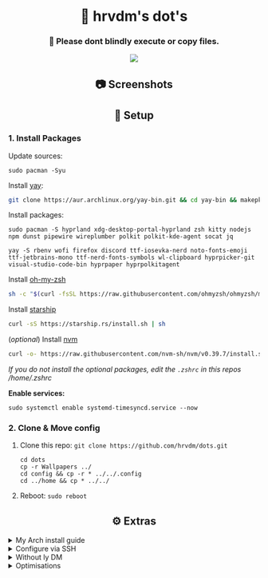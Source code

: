 <div align="center">
    <h1>🍣 hrvdm's dot's</h1>
    <h3><b>🚧 Please dont blindly execute or copy files.</b></h3>
    
[![](https://img.shields.io/github/repo-size/hrvdm/.dots?color=%23DDB&label=SIZE&logo=codesandbox&style=for-the-badge&logoColor=D9E0EE&labelColor=18181a)](https://github.com/hrvdm/.dots)
</div>

<div align="center">
<h2>📷 Screenshots</h2>
</div>

<div align="center">
<h2>🌿 Setup</h2>
</div>

### 1. Install Packages

Update sources:

```
sudo pacman -Syu
```

Install [yay](https://github.com/Jguer/yay):

```bash
git clone https://aur.archlinux.org/yay-bin.git && cd yay-bin && makepkg -si
```

Install packages:

```
sudo pacman -S hyprland xdg-desktop-portal-hyprland zsh kitty nodejs npm dunst pipewire wireplumber polkit polkit-kde-agent socat jq
```

```
yay -S rbenv wofi firefox discord ttf-iosevka-nerd noto-fonts-emoji ttf-jetbrains-mono ttf-nerd-fonts-symbols wl-clipboard hyprpicker-git visual-studio-code-bin hyprpaper hyprpolkitagent
```

Install [oh-my-zsh](https://ohmyz.sh/#install)

```bash
sh -c "$(curl -fsSL https://raw.githubusercontent.com/ohmyzsh/ohmyzsh/master/tools/install.sh)"
```

Install [starship](https://starship.rs/)

```bash
curl -sS https://starship.rs/install.sh | sh
```

(_optional_) Install [nvm](https://github.com/nvm-sh/nvm)

```bash
curl -o- https://raw.githubusercontent.com/nvm-sh/nvm/v0.39.7/install.sh | bash
```

_If you do not install the optional packages, edit the `.zshrc` in this repos /home/.zshrc_

**Enable services:**

```
sudo systemctl enable systemd-timesyncd.service --now
```

### 2. Clone & Move config

1. Clone this repo: `git clone https://github.com/hrvdm/dots.git`
   ```
   cd dots
   cp -r Wallpapers ../
   cd config && cp -r * ../../.config
   cd ../home && cp * ../../
   ```
2. Reboot: `sudo reboot`

<div align="center">
<h2>⚙️ Extras</h2>
</div>

  <details>
    <summary>My Arch install guide</summary>
<br>

**_If you have not installed arch before, I recommend following the [docs](https://wiki.archlinux.org/title/installation_guide)_**

I assume you already booted into the arch iso environment in UEFI mode.

### Check UEFI & WiFi

- Check UEFI mode: `ls /sys/firmware/efi/efivars`

1. Connect to wifi with [`iwctl`](https://wiki.archlinux.org/title/Iwd#iwctl)

- `iwctl`
- `device list`
- `station {DEVICE} scan`
- `station {DEVICE} get-networks`
- `station {DEVICE} connect {SSID}`

### Disk setup with LVM on LUKS

**Get available disks:**<br>
_For me it is /dev/sda_

- `lsblk`

**Setup partitions:**<br>
_For me it is fdisk /dev/sda_:<br>
If you get a warning like "Partition #X contains a vfat signature", press Y - **This will overwrite your disk**

- `fdisk /dev/{DISK}`
- **Create empty GPT partition:** `g`
- **Create the EFI partition:**

  `n`

  Partition Number: `PRESS ENTER`

  First Sector: `PRESS ENTER`

  Last sector: `+100M`

  `t`

  Type/Alias: `uefi`

- **Create the boot partition:**

  `n`

  Partition Number: `PRESS ENTER`

  First Sector: `PRESS ENTER`

  Last sector: `+512M`

  `t`

  _If prompted, select partition 2_

  Type/Alias: `linux`

- **Create the LUKS partition:**

  `n`

  Partition Number: `PRESS ENTER`

  First Sector: `PRESS ENTER`

  Last sector: `PRESS ENTER`

  `t`

  _If prompted, select partition 3_

  Type/Alias: `linux`

- **Check setup:** `p`

  This should print a table, the fields should be something like:

  | Device    | Size    | Type             |
  | --------- | ------- | ---------------- |
  | /dev/sda1 | 100M    | EFI System       |
  | /dev/sda2 | 512M    | Linux Filesystem |
  | /dev/sda3 | 930.9GB | Linux Filesystem |

- **Write changes to disk:** `w`

- **Format Partitions:**

  Replace DISK-EFI and DISK-BOOT with your EFI and boot partitions.<br>
  _For me this is /dev/sda1 and /dev/sda2_

  `mkfs.fat -F 32 /dev/{DISK-EFI}`

  `mkfs.ext4 /dev/{DISK-BOOT}`

- **Setup encrypted partition:**

  Replace DISK-LUKS with your LUKS partition.<br>
  _For me this is /dev/sda3_

  `cryptsetup --use-random luksFormat /dev/{DISK-LUKS}`

  `cryptsetup luksOpen /dev/{DISK-LUKS} cryptlvm`

- **Create LVM volume group:**

  `pvcreate /dev/mapper/cryptlvm`

  `vgcreate vg0 /dev/mapper/cryptlvm`

- **Create LVM partitions:**

  `lvcreate --size 34G vg0 --name swap` (RAM Size + 2GB)

  `lvcreate --size 100G vg0 --name root`

  `lvcreate -l +100%FREE vg0 --name home`

- **Format volumes:**

  `mkswap /dev/vg0/swap`

  `mkfs.ext4 /dev/vg0/root`

  `mkfs.ext4 /dev/vg0/home`

- **Mount filesystem:**

  Replace DISK-EFI and DISK-BOOT with your EFI and boot partitions.<br>
  _For me this is /dev/sda1 and /dev/sda2_

  `mount /dev/vg0/root /mnt`

  `mount --mkdir /dev/{DISK-EFI} /mnt/efi`

  `mount --mkdir /dev/{DISK-BOOT} /mnt/boot`

  `mount --mkdir /dev/vg0/home /mnt/home`

  `swapon /dev/vg0/swap`

### Pacstrap

Even if you do not plan to use `vim`, you need it for `visudo`. You can change this but it's easier to use vim for first install.

- **Run pacstrap:**

  `pacstrap -K /mnt base linux linux-headers linux-firmware openssh git vim sudo nano networkmanager lvm2 reflector ufw base-devel rustup`

### Generate fstab

- `genfstab -U /mnt >> /mnt/etc/fstab`

### Enter system

If this throws an error, you might have mistyped something.

- `arch-chroot /mnt /bin/bash`

### Setup system

- **Timezone & Locale:**

  If your not in london, use `ls /usr/share/zoneinfo/` to get timezones.<br>

  `ln -s /usr/share/zoneinfo/Europe/London /etc/localtime`

  `hwclock --systohc`

  `cat /etc/locale.gen` (_You can `| grep {REGION}` i.e. `| grep en_GB`_)

  `echo "en_GB.UTF-8 UTF-8" > /etc/locale.gen`

  `locale-gen`

  `echo LANG={REGION} > /etc/locale.conf` (Replace {REGION} with your's i.e. en_GB.UTF-8)

- **Hostname:**

  `echo {YOUR-HOSTNAME} > /etc/hostname`

- **Create your user:**

  `useradd -m -G wheel --shell /bin/bash {USERNAME}`

  `passwd {USERNAME}` (If you use special chars, you might want to check their expected keys first)

  `visudo`

  - Enter write mode with `i`.
  - Uncomment `"%wheel ALL=(ALL:ALL) ALL"`
  - Press ESC to open command palette
  - Save and exit with `:w` then `:qa`.

- **Configure mkinitcpio:**

  `nano /etc/mkinitcpio.conf`

  - Add 'encrypt' and 'lvm2' to HOOKS before 'filesystems'

  `mkinitcpio -P`

- **Setup grub:**

  `pacman -S grub efibootmgr`

  If you error here, check your mount points

  `grub-install --target=x86_64-efi --efi-directory=/efi --bootloader-id=GRUB`

  `nano /etc/default/grub`

  - Add (Change YOUR-LUKS): `GRUB_CMDLINE_LINUX="cryptdevice=/dev/{YOUR-LUKS}:cryptlvm root=/dev/vg0/root"`

  `grub-mkconfig -o /boot/grub/grub.cfg`

- **Enable networkmanager:**

  `systemctl enable NetworkManager`

- **Exit & Reboot:**

  `exit`

  `umount -R /mnt`

  `swapoff -a`

  `reboot`

<br>

**We are done!**

### Get a kernel panic?

Reboot to the install USB, unlock cryptlvm and remount, then fix whatever error occured.
Usually its a typo or missed step.

```
cryptsetup luksOpen /dev/{DISK-LUKS} cryptlvm

lsblk

mount /dev/vg0/root /mnt
mount --mkdir /dev/{DISK-EFI} /mnt/efi
mount --mkdir /dev/{DISK-BOOT} /mnt/boot
mount --mkdir /dev/vg0/home /mnt/home
swapon /dev/vg0/swap
```

  </details>

<details>
  <summary>Configure via SSH</summary>
<br>

If you want to SSH to your system after arch is installed:

1. Make sure it has an IP
   - if not connect it: `nmtui`.
2. Start SSH daemon - `sudo systemctl start sshd`
3. Enable SSH daemon - `sudo systemctl enable sshd`
4. Enable UFW: `sudo ufw enable`
5. Allow SSH in UWF: `sudo ufw allow 22/tcp`
6. Grab your IP: `ip a | grep "inet 192.168."`

**_Remember to disable this post-install_**

</details>

<details>
  <summary>Without ly DM</summary>
<br>

edit `~/.zlogin` and add

```sh
# Start window manager
if [ -z $DISPLAY ] && [ "$(tty)" = "/dev/tty1" ]; then
  exec Hyprland
fi
```

**_Remember to disable this post-install_**

</details>

<details>
  <summary>Optimisations</summary>
<br>

Mirror list:

```sh
sudo pacman -S reflector
sudo nano /etc/xdg/reflector/reflector.conf
sudo systemctl enable reflector.timer --now
```

Power for laptops:

```sh
sudo pacman -S thermald
yay -S auto-cpufreq
sudo systemctl enable thermald.service --now
sudo systemctl enable auto-cpufreq.service --now
```

SSD fstrim:

[Arch SSD Docs](https://wiki.archlinux.org/title/Solid_state_drive)

```sh
sudo systemctl enable fstrim.timer --now
```

</details>
